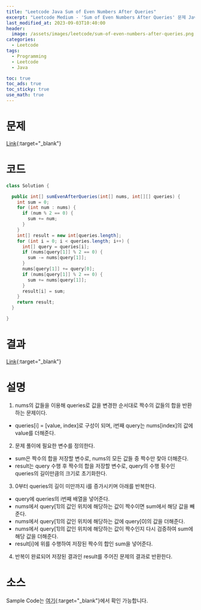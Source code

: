 ```yaml
---
title: "Leetcode Java Sum of Even Numbers After Queries"
excerpt: "Leetcode Medium - 'Sum of Even Numbers After Queries' 문제 Java 풀이"
last_modified_at: 2023-09-03T10:40:00
header:
  image: /assets/images/leetcode/sum-of-even-numbers-after-queries.png
categories:
  - Leetcode
tags:
  - Programming
  - Leetcode
  - Java

toc: true
toc_ads: true
toc_sticky: true
use_math: true
---
```

# 문제
[Link](https://leetcode.com/problems/sum-of-even-numbers-after-queries){:target="_blank"}

# 코드
```java
class Solution {

  public int[] sumEvenAfterQueries(int[] nums, int[][] queries) {
    int sum = 0;
    for (int num : nums) {
      if (num % 2 == 0) {
        sum += num;
      }
    }
    int[] result = new int[queries.length];
    for (int i = 0; i < queries.length; i++) {
      int[] query = queries[i];
      if (nums[query[1]] % 2 == 0) {
        sum -= nums[query[1]];
      }
      nums[query[1]] += query[0];
      if (nums[query[1]] % 2 == 0) {
        sum += nums[query[1]];
      }
      result[i] = sum;
    }
    return result;
  }

}
```

# 결과
[Link](https://leetcode.com/problems/sum-of-even-numbers-after-queries/submissions/1038968032/){:target="_blank"}

# 설명
1. nums의 값들을 이용해 queries로 값을 변경한 순서대로 짝수의 값들의 합을 반환하는 문제이다.
- queries[i] = [value, index]로 구성이 되며, i번째 query는 nums[index]의 값에 value를 더해준다.

2. 문제 풀이에 필요한 변수를 정의한다.
- sum은 짝수의 합을 저장할 변수로, nums의 모든 값들 중 짝수만 찾아 더해준다.
- result는 query 수행 후 짝수의 합을 저장할 변수로, query의 수행 횟수인 queries의 길이만큼의 크기로 초기화한다.

3. 0부터 queries의 길이 미만까지 i를 증가시키며 아래를 반복한다.
- query에 queries의 i번째 배열을 넣어준다.
- nums에서 query[1]의 값인 위치에 해당하는 값이 짝수이면 sum에서 해당 값을 빼준다.
- nums에서 query[1]의 값인 위치에 해당하는 값에 query[0]의 값을 더해준다.
- nums에서 query[1]의 값인 위치에 해당하는 값이 짝수인지 다시 검증하여 sum에 해당 값을 더해준다.
- result[i]에 위를 수행하여 저장된 짝수의 합인 sum을 넣어준다.

4. 반복이 완료되어 저장된 결과인 result를 주어진 문제의 결과로 반환한다.

# 소스
Sample Code는 [여기](https://github.com/GracefulSoul/leetcode/blob/master/src/main/java/gracefulsoul/problems/SumOfEvenNumbersAfterQueries.java){:target="_blank"}에서 확인 가능합니다.